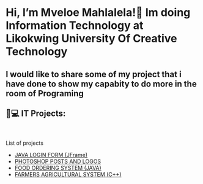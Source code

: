 <h1>Hi, I’m Mveloe Mahlalela!👨  Im doing Information Technology at Likokwing University Of Creative Technology</h1>

<h2> I would like to share some of my project that i have done to show my capabity to do more in the room of Programing</br></br>👨💻 IT Projects:</h2>
</br>


List of projects</b>
  - [JAVA LOGIN FORM (JFrame)](https://github.com/NatureProductions/register-and-login)
  - [PHOTOSHOP POSTS AND LOGOS](https://github.com/NatureProductions/Photoshop-)
  - [FOOD ORDERING SYSTEM (JAVA)](https://github.com/NatureProductions/Food-Ordering-)
  - [FARMERS AGRICULTURAL SYSTEM (C++)](https://github.com/NatureProductions/C-Agriculture-)
  

  

  


